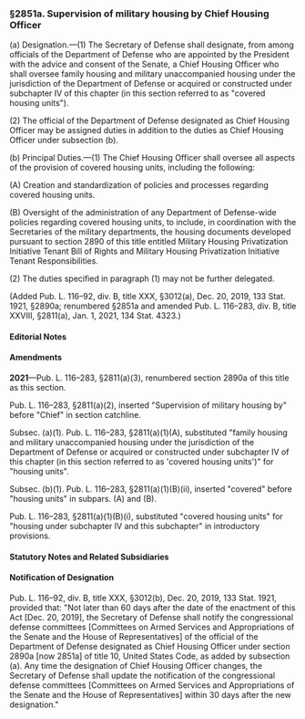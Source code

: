### §2851a. Supervision of military housing by Chief Housing Officer ###

(a) Designation.—(1) The Secretary of Defense shall designate, from among officials of the Department of Defense who are appointed by the President with the advice and consent of the Senate, a Chief Housing Officer who shall oversee family housing and military unaccompanied housing under the jurisdiction of the Department of Defense or acquired or constructed under subchapter IV of this chapter (in this section referred to as "covered housing units").

(2) The official of the Department of Defense designated as Chief Housing Officer may be assigned duties in addition to the duties as Chief Housing Officer under subsection (b).

(b) Principal Duties.—(1) The Chief Housing Officer shall oversee all aspects of the provision of covered housing units, including the following:

(A) Creation and standardization of policies and processes regarding covered housing units.

(B) Oversight of the administration of any Department of Defense-wide policies regarding covered housing units, to include, in coordination with the Secretaries of the military departments, the housing documents developed pursuant to section 2890 of this title entitled Military Housing Privatization Initiative Tenant Bill of Rights and Military Housing Privatization Initiative Tenant Responsibilities.

(2) The duties specified in paragraph (1) may not be further delegated.

(Added Pub. L. 116–92, div. B, title XXX, §3012(a), Dec. 20, 2019, 133 Stat. 1921, §2890a; renumbered §2851a and amended Pub. L. 116–283, div. B, title XXVIII, §2811(a), Jan. 1, 2021, 134 Stat. 4323.)

#### **Editorial Notes** ####

#### Amendments ####

**2021**—Pub. L. 116–283, §2811(a)(3), renumbered section 2890a of this title as this section.

Pub. L. 116–283, §2811(a)(2), inserted "Supervision of military housing by" before "Chief" in section catchline.

Subsec. (a)(1). Pub. L. 116–283, §2811(a)(1)(A), substituted "family housing and military unaccompanied housing under the jurisdiction of the Department of Defense or acquired or constructed under subchapter IV of this chapter (in this section referred to as 'covered housing units')" for "housing units".

Subsec. (b)(1). Pub. L. 116–283, §2811(a)(1)(B)(ii), inserted "covered" before "housing units" in subpars. (A) and (B).

Pub. L. 116–283, §2811(a)(1)(B)(i), substituted "covered housing units" for "housing under subchapter IV and this subchapter" in introductory provisions.

#### **Statutory Notes and Related Subsidiaries** ####

#### Notification of Designation ####

Pub. L. 116–92, div. B, title XXX, §3012(b), Dec. 20, 2019, 133 Stat. 1921, provided that: "Not later than 60 days after the date of the enactment of this Act [Dec. 20, 2019], the Secretary of Defense shall notify the congressional defense committees [Committees on Armed Services and Appropriations of the Senate and the House of Representatives] of the official of the Department of Defense designated as Chief Housing Officer under section 2890a [now 2851a] of title 10, United States Code, as added by subsection (a). Any time the designation of Chief Housing Officer changes, the Secretary of Defense shall update the notification of the congressional defense committees [Committees on Armed Services and Appropriations of the Senate and the House of Representatives] within 30 days after the new designation."
